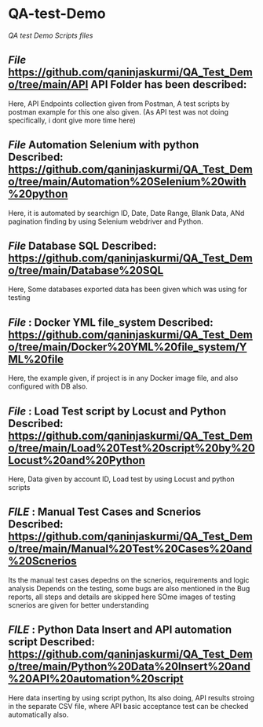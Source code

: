 # QA-test-Demo
*QA test Demo Scripts files*


*File* https://github.com/qaninjaskurmi/QA_Test_Demo/tree/main/API
API Folder has been described:  
----------------------------------
Here, API Endpoints collection given from Postman,
A test scripts by postman example for this one also given. (As API test was not doing specifically, i dont give more time here)

*File*
Automation Selenium with python Described: https://github.com/qaninjaskurmi/QA_Test_Demo/tree/main/Automation%20Selenium%20with%20python
-------------------------------------------
Here, it is automated by searchign ID, Date, Date Range, Blank Data, ANd pagination finding by using Selenium webdriver and Python.

*File*
Database SQL Described: https://github.com/qaninjaskurmi/QA_Test_Demo/tree/main/Database%20SQL
------------------------
Here, Some databases exported data has been given which was using for testing

*File* :
Docker YML file_system Described: https://github.com/qaninjaskurmi/QA_Test_Demo/tree/main/Docker%20YML%20file_system/YML%20file
----------------------------------
Here, the example given, if project is in any Docker image file, and also configured with DB also.

*File* :
Load Test script by Locust and Python Described: https://github.com/qaninjaskurmi/QA_Test_Demo/tree/main/Load%20Test%20script%20by%20Locust%20and%20Python
------------------------------------------------
Here, Data given by account ID, Load test by using Locust and python scripts 

*FILE* :
Manual Test Cases and Scnerios Described: https://github.com/qaninjaskurmi/QA_Test_Demo/tree/main/Manual%20Test%20Cases%20and%20Scnerios
-------------------------------------------
Its the manual test cases depedns on the scnerios, requirements and logic analysis
Depends on the testing, some bugs are also mentioned in the Bug reports, all steps and details are skipped here
SOme images of testing scnerios are given for better understanding

*FILE* : 
Python Data Insert and API automation script Described:  https://github.com/qaninjaskurmi/QA_Test_Demo/tree/main/Python%20Data%20Insert%20and%20API%20automation%20script
------------------------------------------------------

Here data inserting by using script python,
Its also doing, API results stroing in the separate CSV file, where API basic acceptance test can be checked automatically also.
